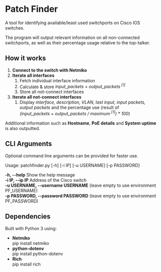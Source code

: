 # Patch Finder

A tool for identifying available/least used switchports on Cisco IOS switches.

The program will output relevant information on all non-connected switchports, as well as their percentage usage relative to the top-talker.

## How it works

1. **Connect to the switch with Netmiko**
2. **Iterate all interfaces**
    1. Fetch individual interface information
    2. Calculate & store <i>input_packets + output_packets<sup> [1]</sup></i>
    3. Store all not-connect interfaces
3. **Iterate all not-connect interfaces**
    1. Display *interface, description, VLAN, last input, input packets, output packets* and the percentage use (result of<br><i>(input_packets + output_packets / maximum<sup> [1]</sup>) * 100</i>)

Additional information such as **Hostname**, **PoE details** and **System uptime** is also outputted.

## CLI Arguments

Optional command line arguments can be provided for faster use.

Usage: patchfinder.py [-h] [-i IP] [-u USERNAME] [-p PASSWORD]

<b>-h, --help</b> 
Show the help message      
<b>-i IP, --ip IP</b>
Address of the Cisco switch        
<b>-u USERNAME, --username USERNAME</b>
(leave empty to use environment PF_USERNAME)    
<b>-p PASSWORD, --password PASSWORD</b>
(leave empty to use environment PF_PASSWORD) 

## Dependencies

Built with Python 3 using:

- **Netmiko** <br>pip install netmiko
- **python-dotenv**<br>pip install python-dotenv
- **Rich**<br>pip install rich
